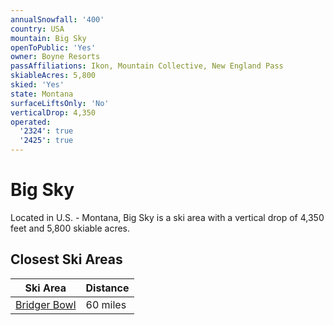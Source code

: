```yaml
---
annualSnowfall: '400'
country: USA
mountain: Big Sky
openToPublic: 'Yes'
owner: Boyne Resorts
passAffiliations: Ikon, Mountain Collective, New England Pass
skiableAcres: 5,800
skied: 'Yes'
state: Montana
surfaceLiftsOnly: 'No'
verticalDrop: 4,350
operated:
  '2324': true
  '2425': true
---
```



# Big Sky

Located in U.S. - Montana, Big Sky is a ski area with a vertical drop of 4,350 feet and 5,800 skiable acres.

## Closest Ski Areas

| Ski Area | Distance |
|----------|----------|
|    [Bridger Bowl](@bridger-bowl)      | 60 miles          |
